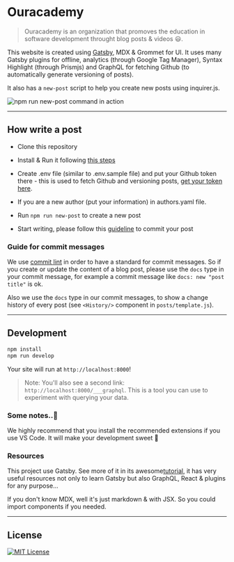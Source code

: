 # Ouracademy

> Ouracademy is an organization that promoves the education in software development throught blog posts & videos 😃.

This website is created using [Gatsby](#resources), MDX & Grommet for UI. It uses many Gatsby plugins for offline, analytics (through Google Tag Manager), Syntax Highlight (through Prismjs) and GraphQL for fetching Github (to automatically generate versioning of posts).

It also has a `new-post` script to help you create new posts using inquirer.js.

![npm run new-post command in action](https://res.cloudinary.com/our-academy/image/upload/v1609897430/ouracademy-cli.gif)

---

## How write a post

- Clone this repository

- Install & Run it following [this steps](#development)

- Create .env file (similar to .env.sample file) and put your Github token there - this is used to fetch Github and versioning posts, [get your token here](https://help.github.com/en/articles/creating-a-personal-access-token-for-the-command-line).

- If you are a new author (put your information) in authors.yaml file.

- Run `npm run new-post` to create a new post

- Start writing, please follow this [guideline](#guide-for-commit-messages) to commit your post

### Guide for commit messages

We use [commit lint](https://conventional-changelog.github.io/commitlint/#/) in order to have a standard for commit messages. So if you create or update the content of a blog post, please use the `docs` type in your commit message, for example a commit message like `docs: new "post title"` is ok.

Also we use the `docs` type in our commit messages, to show a change history of every post (see `<History/>` component in `posts/template.js`).

---

## Development

```bash
npm install
npm run develop
```

Your site will run at `http://localhost:8000`!

> Note: You'll also see a second link: `http://localhost:8000/___graphql`. This is a tool you can use to experiment with querying your data.

### Some notes..🧐

We highly recommend that you install the recommended extensions if you use VS Code. It will make your development sweet 🍰

### Resources

This project use Gatsby. See more of it in its awesome[tutorial](https://www.gatsbyjs.org/tutorial/part-five/#introducing-graphiql), it has very useful resources not only to learn Gatsby but also GraphQL, React & plugins for any purpose...

If you don't know MDX, well it's just markdown & with JSX. So you could import components if you needed.

---

## License

[![MIT License](https://img.shields.io/badge/license-MIT-blue.svg?style=flat)](/LICENSE)
